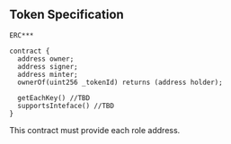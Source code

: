 ## Token Specification

```
ERC***

contract {
  address owner;
  address signer;
  address minter;
  ownerOf(uint256 _tokenId) returns (address holder);

  getEachKey() //TBD
  supportsInteface() //TBD
}
```

This contract must provide each role address.
